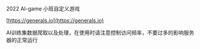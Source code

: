 2022 AI-game 小班自定义游戏

[https://generals.io](https://generals.io) 

AI训练集数据爬取以及处理，在使用时请注意控制访问频率，不要过多的影响服务器的正常运行
